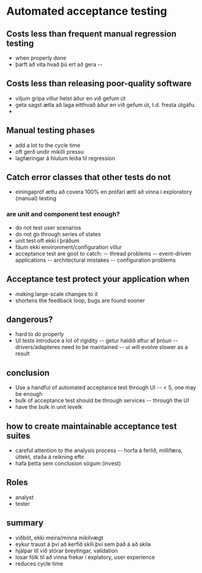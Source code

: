 # Automated acceptance testing

## Costs less than frequent manual regression testing
- when properly done
- þarft að vita hvað þú ert að gera
-- 

## Costs less than releasing poor-quality software
- viljum grípa villur helst áður en við gefum út
- geta sagst ætla að laga eitthvað áður en við gefum út, t.d. fresta útgáfu.
- 

## Manual testing phases
- add a lot to the cycle time
- oft gerð undir mikilli pressu
- lagfæringar á hlutum leiða til regression

## Catch error classes that other tests do not
- einingapróf ættu að covera 100% en prófari ætti að vinna í exploratory (manual) testing
### are unit and component test enough?
- do not test user scenarios
- do not go through series of states
- unit test oft ekki í þráðum
- fáum ekki environment/configuration villur
- acceptance test are goot to catch:
-- thread problems
-- event-driven applications
-- architectural mistakes
-- configuration problems

## Acceptance test protect your application when
- making large-scale changes to it
- shortens the feedback loop, bugs are found sooner

## dangerous?
- hard to do properly
- UI tests introduce a lot of rigidity
-- getur haldið aftur af þróun
-- drivers/adapteres need to be maintained
-- ui will evolve slower as a result

## conclusion
- Use a handful of automated acceptance test through UI
-- < 5, one may be enough
- bulk of acceptance test should be through services
-- through the UI
- have the bulk in unit levelk

## how to create maintainable acceptance test suites
- careful attention to the analysis process
-- horfa á ferlið, millifæra, úttekt, staða á reikning eftir
- hafa þetta sem conclusion sögum (invest)


## Roles
- analyst
- tester

## summary
- viðbót, ekki meira/minna mikilvægt
- eykur traust á því að kerfið skili því sem það á að skila
- hjálpar til við stórar breytingar, validation
- losar fólk til að vinna frekar í explatory, user experience
- reduces cycle time
